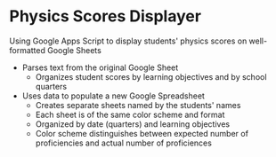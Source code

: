 # Physics Scores Displayer
Using Google Apps Script to display students' physics scores on well-formatted Google Sheets
* Parses text from the original Google Sheet
  * Organizes student scores by learning objectives and by school quarters
* Uses data to populate a new Google Spreadsheet
  * Creates separate sheets named by the students' names
  * Each sheet is of the same color scheme and format
  * Organized by date (quarters) and learning objectives
  * Color scheme distinguishes between expected number of proficiencies and actual number of proficiences

